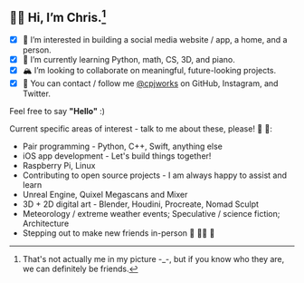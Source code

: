 ## 🐻‍❄️ Hi, I’m **Chris**.[^1]
- [x] 🎨 I’m interested in building a social media website / app, a home, and a person.
- [x] 🎒 I’m currently learning Python, math, CS, 3D, and piano.
- [x] 🏔 I’m looking to collaborate on meaningful, future-looking projects.
- [x] 🚠 You can contact / follow me [@cpjworks](https://linktr.ee/cpjworks) on GitHub, Instagram, and Twitter.<br>

Feel free to say **"Hello"** :)

Current specific areas of interest - talk to me about these, please! 📗 🐛:
- Pair programming - Python, C++, Swift, anything else
- iOS app development - Let's build things together!
- Raspberry Pi, Linux
- Contributing to open source projects - I am always happy to assist and learn
- Unreal Engine, Quixel Megascans and Mixer
- 3D + 2D digital art - Blender, Houdini, Procreate, Nomad Sculpt
- Meteorology / extreme weather events; Speculative / science fiction; Architecture
- Stepping out to make new friends in-person 🐌 🥡🧃 🐢


[^1]: That's not actually me in my picture -_-, but if you know who they are, we can definitely be friends.

<!---
cpjworks/cpjworks is a ✨ special ✨ repository because its `README.md` (this file) appears on your GitHub profile.
You can click the Preview link to take a look at your changes.
--->
